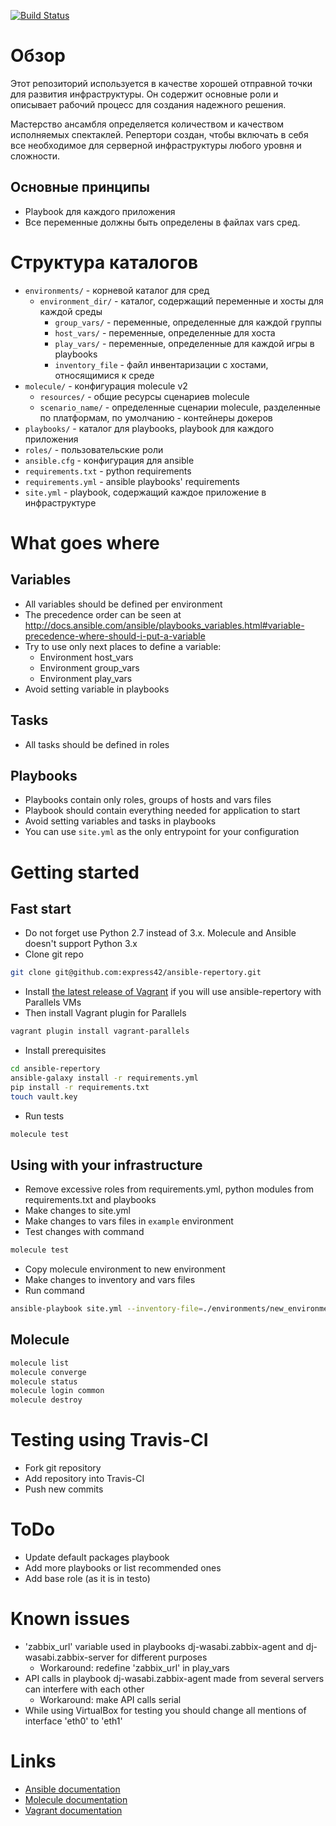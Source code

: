 [![Build Status](https://travis-ci.org/express42/ansible-repertory.svg?branch=master)](https://travis-ci.org/express42/ansible-repertory)

# Обзор
Этот репозиторий используется в качестве хорошей отправной точки для развития инфраструктуры. Он содержит основные роли и описывает рабочий процесс для создания надежного решения.

Мастерство ансамбля определяется количеством и качеством исполняемых спектаклей. Репертори создан, чтобы включать в себя все необходимое для серверной инфраструктуры любого уровня и сложности.


## Основные принципы
* Playbook для каждого приложения
* Все переменные должны быть определены в файлах vars сред.

# Структура каталогов

* `environments/` - корневой каталог для сред
  * `environment_dir/` - каталог, содержащий переменные и хосты для каждой среды
    * `group_vars/` - переменные, определенные для каждой группы
    * `host_vars/` - переменные, определенные для хоста
    * `play_vars/` - переменные, определенные для каждой игры в playbooks
    * `inventory_file` - файл инвентаризации с хостами, относящимися к среде
* `molecule/` - конфигурация molecule v2
  * `resources/` - общие ресурсы сценариев molecule
  * `scenario_name/` - определенные сценарии molecule, разделенные по платформам, по умолчанию - контейнеры докеров
* `playbooks/` - каталог для playbooks, playbook для каждого приложения
* `roles/` - пользовательские роли
* `ansible.cfg` - конфигурация для ansible
* `requirements.txt` - python requirements
* `requirements.yml` - ansible playbooks' requirements
* `site.yml` - playbook, содержащий каждое приложение в инфраструктуре

# What goes where

## Variables
* All variables should be defined per environment
* The precedence order can be seen at http://docs.ansible.com/ansible/playbooks_variables.html#variable-precedence-where-should-i-put-a-variable
* Try to use only next places to define a variable:
  * Environment host_vars
  * Environment group_vars
  * Environment play_vars
* Avoid setting variable in playbooks

## Tasks
* All tasks should be defined in roles

## Playbooks
* Playbooks contain only roles, groups of hosts and vars files
* Playbook should contain everything needed for application to start
* Avoid setting variables and tasks in playbooks
* You can use `site.yml` as the only entrypoint for your configuration

# Getting started

## Fast start
* Do not forget use Python 2.7 instead of 3.x. Molecule and Ansible doesn't support Python 3.x
* Clone git repo
```sh
git clone git@github.com:express42/ansible-repertory.git
``` 
* Install [the latest release of Vagrant][Vagrant] if you will use ansible-repertory with Parallels VMs
* Then install Vagrant plugin for Parallels
```sh
vagrant plugin install vagrant-parallels
```
* Install prerequisites
```sh
cd ansible-repertory
ansible-galaxy install -r requirements.yml
pip install -r requirements.txt
touch vault.key
```
* Run tests
```sh
molecule test
```

## Using with your infrastructure
* Remove excessive roles from requirements.yml, python modules from requirements.txt and playbooks
* Make changes to site.yml
* Make changes to vars files in `example` environment
* Test changes with command
```sh
molecule test
```
* Copy molecule environment to new environment
* Make changes to inventory and vars files
* Run command
```sh
ansible-playbook site.yml --inventory-file=./environments/new_environment/inventory
```
## Molecule

```sh
molecule list
molecule converge
molecule status
molecule login common
molecule destroy
```

# Testing using Travis-CI
* Fork git repository
* Add repository into Travis-CI
* Push new commits

# ToDo
* Update default packages playbook
* Add more playbooks or list recommended ones
* Add base role (as it is in testo)

# Known issues
* 'zabbix_url' variable used in playbooks dj-wasabi.zabbix-agent and dj-wasabi.zabbix-server for different purposes
  * Workaround: redefine 'zabbix_url' in play_vars
* API calls in playbook dj-wasabi.zabbix-agent made from several servers can interfere with each other
  * Workaround: make API calls serial
* While using VirtualBox for testing you should change all mentions of interface 'eth0' to 'eth1'

# Links
* [Ansible documentation](https://docs.ansible.com/ansible/index.html "Ansible documentation")
* [Molecule documentation](https://molecule.readthedocs.io/en/master/ "Molecule documentation")
* [Vagrant documentation](https://www.vagrantup.com/docs/ "Vagrant documentation")

[Vagrant]: https://www.vagrantup.com/downloads.html "Vagrant"
